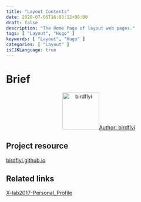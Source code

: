 ```yaml
---
title: "Layout Contents"
date: 2020-07-06T16:03:12+08:00
draft: false
description: "The Home Page of layout web pages."
tags: [ "Layout", "Hugo" ]
keywords: [ "Layout", "Hugo" ]
categories: [ "Layout" ]
isCJKLanguage: true
---
```


# Brief

<a href="http://birdflyi.github.io/author/%E5%A8%84%E6%B3%BD%E5%8D%8E/"><center><img src="https://pic2.zhimg.com/v2-e190e22b2d21cf6c9c2733bdc5c94f4a_is.jpg" alt="birdflyi" height="100px" width="100px" />Author:  birdflyi</center></a>

## Project resource
  [birdflyi.github.io](https://github.com/birdflyi/birdflyi.github.io.git)

## Related links
  [X-lab2017-Personal_Profile](http://www.x-lab.info/author/%E5%A8%84%E6%B3%BD%E5%8D%8E/)
